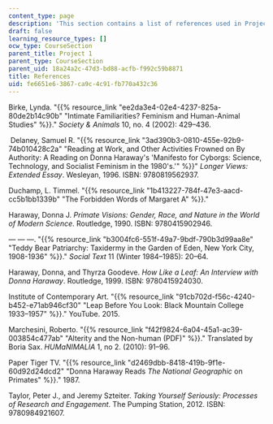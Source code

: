 ```yaml
---
content_type: page
description: 'This section contains a list of references used in Project 1. '
draft: false
learning_resource_types: []
ocw_type: CourseSection
parent_title: Project 1
parent_type: CourseSection
parent_uid: 18a24a2c-47d3-bd88-acfb-f992c59b8871
title: References
uid: fe6651e6-3867-ca9c-4c91-fb770a432c36
---
```

Birke, Lynda. "{{% resource_link "ee2da3e4-02e4-4237-825a-80de2b14c90b" "Intimate Familiarities? Feminism and Human-Animal Studies" %}}." *Society & Animals* 10, no. 4 (2002): 429–436. 

 Delaney, Samuel R. "{{% resource_link "3ad390b3-0810-455e-92b9-74b010428c2a" "Reading at Work, and Other Activities Frowned on By Authority: A Reading on Donna Haraway's 'Manifesto for Cyborgs: Science, Technology, and Socialist Feminism in the 1980's.'" %}}" *Longer Views: Extended Essay*. Wesleyan, 1996. ISBN: 9780819562937.

Duchamp, L. Timmel. "{{% resource_link "1b413227-784f-47e3-aacd-cc5b1bb1339b" "The Forbidden Words of Margaret A" %}}." 

Haraway, Donna J. *Primate Visions: Gender, Race, and Nature in the World of Modern Science*. Routledge, 1990. ISBN: 9780415902946.

— — —. "{{% resource_link "b3004fc6-551f-49a7-9bdf-790b3d99aa8e" "Teddy Bear Patriarchy: Taxidermy in the Garden of Eden, New York City, 1908-1936" %}}." *Social Text* 11 (Winter 1984–1985): 20–64. 

Haraway, Donna, and Thyrza Goodeve. *How Like a Leaf: An Interview with Donna Haraway*. Routledge, 1999. ISBN: 9780415924030.

Institute of Contemporary Art. "{{% resource_link "91cb702d-f56c-4240-b452-e71ab946cf30" "Leap Before You Look: Black Mountain College 1933–1957" %}}." YouTube. 2015.

Marchesini, Roberto. "{{% resource_link "f42f9824-6a04-45a1-ac39-003854c477ab" "Alterity and the Non-human (PDF)" %}}." Translated by Boria Sax. *HUMaNIMALIA* 1, no 2. (2010): 91–96. 

Paper Tiger TV. "{{% resource_link "d2469dbb-8418-419b-9f1e-60d92d24dcd2" "Donna Haraway Reads *The National Geographic* on Primates" %}}." 1987. 

Taylor, Peter J., and Jeremy Szteiter. *Taking Yourself Seriously: Processes of Research and Engagement*. The Pumping Station, 2012. ISBN: 9780984921607.